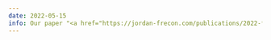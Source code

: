```yaml
---
date: 2022-05-15
info: Our paper "<a href="https://jordan-frecon.com/publications/2022-frecon-j-p-icml-bnn">Bregman Neural Networks</a>" has been accepted for a spotlight presentation at ICML 2022
---
```

